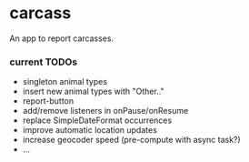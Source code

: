 # carcass
An app to report carcasses.
### current TODOs
 - singleton animal types
 - insert new animal types with "Other.."
 - report-button
 - add/remove listeners in onPause/onResume
 - replace SimpleDateFormat occurrences
 - improve automatic location updates
 - increase geocoder speed (pre-compute with async task?)
 - ...